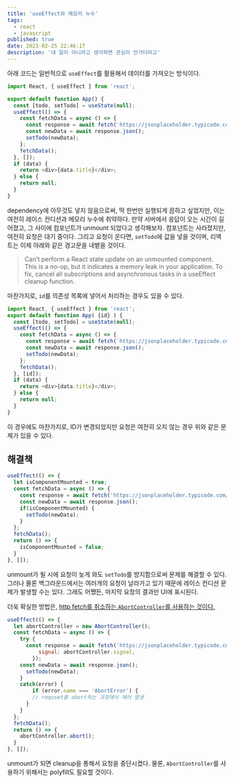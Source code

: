 ```yaml
---
title: 'useEffect와 메모리 누수'
tags:
  - react
  - javascript  
published: true
date: 2021-02-25 22:46:17
description: '내 일이 아니라고 생각하면 관심이 안가더라고'
---
```


아래 코드는 일반적으로 `useEffect`를 활용해서 데이터를 가져오는 방식이다.

```javascript
import React, { useEffect } from 'react';

export default function App() {
  const [todo, setTodo] = useState(null);
  useEffect(() => {
    const fetchData = async () => {
      const response = await fetch('https://jsonplaceholder.typicode.com/todos/1');
      const newData = await response.json();
      setTodo(newData);
    };
    fetchData();
  }, []);
  if (data) {
    return <div>{data.title}</div>;
  } else {
    return null;
  }
}
```

dependency에 아무것도 넣지 않음으로써, 딱 한번만 실행되게 끔하고 싶었지만, 이는 여전히 레이스 컨디션과 메모리 누수에 취약하다. 만약 서버에서 응답이 오는 시간이 길어졌고, 그 사이에 컴포넌트가 unmount 되었다고 생각해보자. 컴포넌트는 사라졌지만, 여전히 요청은 대기 중이다. 그리고 요청이 온다면, `setTodo`에 값을 넣을 것이며, 리액트는 이제 아래와 같은 경고문을 내뱉을 것이다.

> Can’t perform a React state update on an unmounted component. This is a no-op, but it indicates a memory leak in your application. To fix, cancel all subscriptions and asynchronous tasks in a useEffect cleanup function.

마찬가지로, `id`를 의존성 목록에 넣어서 처리하는 경우도 있을 수 있다.

```javascript
import React, { useEffect } from 'react';
export default function App( {id} ) {
  const [todo, setTodo] = useState(null);
  useEffect(() => {
    const fetchData = async () => {
      const response = await fetch(`https://jsonplaceholder.typicode.com/todos/${id}`);
      const newData = await response.json();
      setTodo(newData);
    };
    fetchData();
  }, [id]);
  if (data) {
    return <div>{data.title}</div>;
  } else {
    return null;
  }
}
```

이 경우에도 마찬가지로, ID가 변경되었지만 요청은 여전히 오지 않는 경우 위와 같은 문제가 있을 수 있다.

## 해결책

```javascript
useEffect(() => {
  let isComponentMounted = true;
  const fetchData = async () => {
    const response = await fetch('https://jsonplaceholder.typicode.com/todos/1');
    const newData = await response.json();
    if(isComponentMounted) {
      setTodo(newData);
    }
  };
  fetchData();
  return () => {
    isComponentMounted = false;
  }
}, []);
```

unmount가 될 시에 요청이 늦게 와도 `setTodo`를 방지함으로써 문제를 해결할 수 있다. 그러나 물론 백그라운드에서는 여러개의 요청이 날라가고 있기 때문에 레이스 컨디션 문제가 발생할 수는 있다. 그래도 어쨌든, 마지막 요청의 결과만 UI에 표시된다.

더욱 확실한 방법은, [http fetch를 취소하는 `AbortController`를 사용하는 것이다.](https://developer.mozilla.org/ko/docs/Web/API/AbortController)

```javascript
useEffect(() => {
  let abortController = new AbortController();
  const fetchData = async () => {
    try {
      const response = await fetch('https://jsonplaceholder.typicode.com/todos/1', {
          signal: abortController.signal,
        });
    const newData = await response.json();
      setTodo(newData);
    }
    catch(error) {
        if (error.name === 'AbortError') {
        // requset를 abort하는 과정에서 에러 발생
      }
    }
  };
  fetchData();
  return () => {
    abortController.abort();
  }
}, []);
```

unmount가 되면 cleanup을 통해서 요청을 중단시켰다. 물론, `AbortController`를 사용하기 위해서는 polyfill도 필요할 것이다.